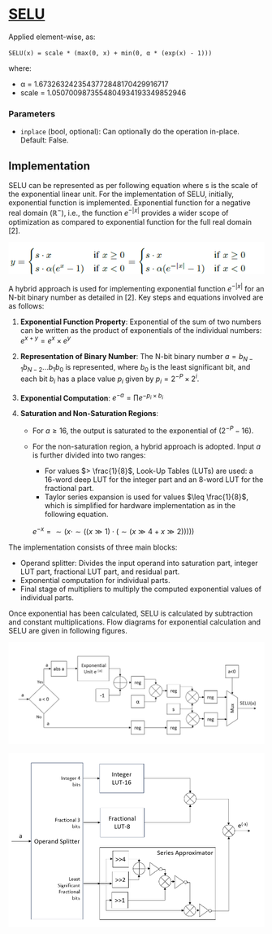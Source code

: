 # [SELU](https://pytorch.org/docs/stable/generated/torch.nn.SELU.html)

Applied element-wise, as:

`SELU(x) = scale * (max(0, x) + min(0, α * (exp(x) - 1)))`

where:
- α = 1.6732632423543772848170429916717
- scale = 1.0507009873554804934193349852946

### Parameters

- `inplace` (bool, optional): Can optionally do the operation in-place. Default: False.

## Implementation

SELU can be represented as per following equation where s is the scale of the exponential linear unit. For the implementation of SELU, initially, exponential function is implemented. Exponential function for a negative real domain ($\mathbb{R}^-$), i.e., the function $e^{-|x|}$ provides a wider scope of optimization as compared to exponential function for the full real domain [2].

<!-- <div align="center">
<img src="images/eqn1.png" alt="Implemented Model" width="400" height="50">
</div> -->

![MAC](https://raw.githubusercontent.com/DeepWok/mase/main/docs/source/imgs/hardware/activations/eqn1.png)

A hybrid approach is used for implementing exponential function $e^{-|x|}$ for an N-bit binary number as detailed in [2]. Key steps and equations involved are as follows:

1. **Exponential Function Property**:
  Exponential of the sum of two numbers can be written as the product of exponentials of the individual numbers:
  $e^{x+y} = e^x \times e^y$

2. **Representation of Binary Number**:
  The N-bit binary number $a = b_{N-1}b_{N-2}...b_1b_0$ is represented, where $b_0$ is the least significant bit, and each bit $b_i$ has a place value $p_i$ given by $p_i = 2^{-P} \times 2^i$.
  
3. **Exponential Computation**:
    $e^{-a} = \prod e^{-p_i \times b_i}$

4. **Saturation and Non-Saturation Regions**:
   - For $a \geq 16$, the output is saturated to the exponential of $(2^{-P}-16)$.
   - For the non-saturation region, a hybrid approach is adopted. Input $a$ is further divided into two ranges:
     - For values $> \frac{1}{8}$, Look-Up Tables (LUTs) are used: a 16-word deep LUT for the integer part and an 8-word LUT for the fractional part.
     - Taylor series expansion is used for values $\leq \frac{1}{8}$, which is simplified for hardware implementation as in the following equation.

      $e^{-x} = \sim(x \cdot \sim((x \gg 1) \cdot (\sim(x \gg 4 + x \gg 2)))))$

The implementation consists of three main blocks:
- Operand splitter: Divides the input operand into saturation part, integer LUT part, fractional LUT part, and residual part.
- Exponential computation for individual parts.
- Final stage of multipliers to multiply the computed exponential values of individual parts.

Once exponential has been calculated, SELU is calculated by subtraction and constant multiplications. Flow diagrams for exponential calculation and SELU are given in following figures.

<!-- <div align="center">
<img src="images/selu_fd.png" alt="Implemented Model" width="450" height="300">
 <p>High-Level Flow Diagram of SELU AF</p>
</div> -->

![MAC](https://raw.githubusercontent.com/DeepWok/mase/main/docs/source/imgs/hardware/activations/selu_fd.png)

<!-- <div align="center">
<img src="images/exp_fd.png" alt="Implemented Model" width="450" height="350">
 <p>High-Level Flow Diagram of Exponential Unit</p>
</div> -->

![MAC](https://raw.githubusercontent.com/DeepWok/mase/main/docs/source/imgs/hardware/activations/exp_fd.png)